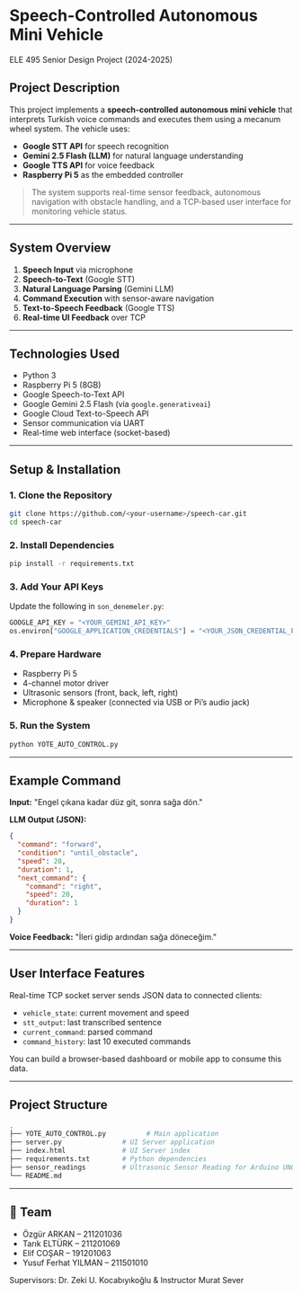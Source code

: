# Speech-Controlled Autonomous Mini Vehicle

ELE 495 Senior Design Project (2024-2025)

## Project Description
This project implements a **speech-controlled autonomous mini vehicle** that interprets Turkish voice commands and executes them using a mecanum wheel system. The vehicle uses:
- **Google STT API** for speech recognition
- **Gemini 2.5 Flash (LLM)** for natural language understanding
- **Google TTS API** for voice feedback
- **Raspberry Pi 5** as the embedded controller

> The system supports real-time sensor feedback, autonomous navigation with obstacle handling, and a TCP-based user interface for monitoring vehicle status.

---

## System Overview

1. **Speech Input** via microphone
2. **Speech-to-Text** (Google STT)
3. **Natural Language Parsing** (Gemini LLM)
4. **Command Execution** with sensor-aware navigation
5. **Text-to-Speech Feedback** (Google TTS)
6. **Real-time UI Feedback** over TCP

---

## Technologies Used
- Python 3
- Raspberry Pi 5 (8GB)
- Google Speech-to-Text API
- Google Gemini 2.5 Flash (via `google.generativeai`)
- Google Cloud Text-to-Speech API
- Sensor communication via UART
- Real-time web interface (socket-based)

---

## Setup & Installation
### 1. Clone the Repository
```bash
git clone https://github.com/<your-username>/speech-car.git
cd speech-car
```

### 2. Install Dependencies
```bash
pip install -r requirements.txt
```

### 3. Add Your API Keys
Update the following in `son_denemeler.py`:
```python
GOOGLE_API_KEY = "<YOUR_GEMINI_API_KEY>"
os.environ["GOOGLE_APPLICATION_CREDENTIALS"] = "<YOUR_JSON_CREDENTIAL_PATH>"
```

### 4. Prepare Hardware
- Raspberry Pi 5
- 4-channel motor driver
- Ultrasonic sensors (front, back, left, right)
- Microphone & speaker (connected via USB or Pi’s audio jack)

### 5. Run the System
```bash
python YOTE_AUTO_CONTROL.py
```

---

## Example Command
**Input:** "Engel çıkana kadar düz git, sonra sağa dön."

**LLM Output (JSON):**
```json
{
  "command": "forward",
  "condition": "until_obstacle",
  "speed": 20,
  "duration": 1,
  "next_command": {
    "command": "right",
    "speed": 20,
    "duration": 1
  }
}
```

**Voice Feedback:** "İleri gidip ardından sağa döneceğim."

---

## User Interface Features
Real-time TCP socket server sends JSON data to connected clients:
- `vehicle_state`: current movement and speed
- `stt_output`: last transcribed sentence
- `current_command`: parsed command
- `command_history`: last 10 executed commands

You can build a browser-based dashboard or mobile app to consume this data.

---

## Project Structure
```bash
.
├── YOTE_AUTO_CONTROL.py          # Main application
├── server.py               # UI Server application
├── index.html              # UI Server index
├── requirements.txt        # Python dependencies
├── sensor_readings         # Ultrasonic Sensor Reading for Arduino UNO
└── README.md
```

---

## 👥 Team
- Özgür ARKAN – 211201036
- Tarık ELTÜRK – 211201069
- Elif COŞAR – 191201063
- Yusuf Ferhat YILMAN – 211501010

Supervisors: Dr. Zeki U. Kocabıyıkoğlu & Instructor Murat Sever


